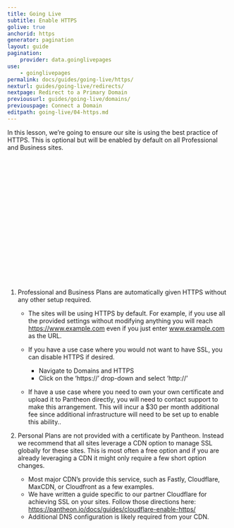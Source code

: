 ```yaml
---
title: Going Live
subtitle: Enable HTTPS
golive: true
anchorid: https
generator: pagination
layout: guide
pagination:
    provider: data.goinglivepages
use:
    - goinglivepages
permalink: docs/guides/going-live/https/
nexturl: guides/going-live/redirects/
nextpage: Redirect to a Primary Domain
previousurl: guides/going-live/domains/
previouspage: Connect a Domain
editpath: going-live/04-https.md
---
```

In this lesson, we’re going to ensure our site is using the best practice of HTTPS.  This is optional but will be enabled by default on all Professional and Business sites.   

<div class="panel panel-video panel-guide">
  <script src="//fast.wistia.com/embed/medias/pugjxn19gi.jsonp" async></script><script src="//fast.wistia.com/assets/external/E-v1.js" async></script><div class="wistia_responsive_padding" style="padding:56.25% 0 0 0;position:relative;"><div class="wistia_responsive_wrapper" style="height:100%;left:0;position:absolute;top:0;width:100%;"><div class="wistia_embed wistia_async_pugjxn19gi videoFoam=true" style="height:100%;width:100%">&nbsp;</div></div></div>
</div>

1. Professional and Business Plans are automatically given HTTPS without any other setup required.  

    * The sites will be using HTTPS by default.  For example, if you use all the provided settings without modifying anything you will reach https://www.example.com even if you just enter www.example.com as the URL.
    * If you have a use case where you would not want to have SSL, you can disable HTTPS if desired.

        * Navigate to Domains and HTTPS
        * Click on the ‘https://’ drop-down and select ‘http://’

    * If have a use case where you need to own your own certificate and upload it to Pantheon directly, you will need to contact support to make this arrangement.  This will incur a $30 per month additional fee since additional infrastructure will need to be set up to enable this ability..  


2. Personal Plans are not provided with a certificate by Pantheon.  Instead we recommend that all sites leverage a CDN option to manage SSL globally for these sites. This is most often a free option and if you are already leveraging a CDN it might only require a few short option changes.  

    * Most major CDN’s provide this service, such as Fastly, Cloudflare, MaxCDN, or Cloudfront as a few examples.  
    * We have written a guide specific to our partner Cloudflare for achieving SSL on your sites.  Follow those directions here: https://pantheon.io/docs/guides/cloudflare-enable-https/
    * Additional DNS configuration is likely required from your CDN.  
